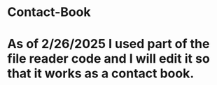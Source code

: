 # Contact-Book
# As of 2/26/2025 I used part of the file reader code and I will edit it so that it works as a contact book. 
